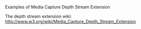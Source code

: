 Examples of Media Capture Depth Stream Extension

The depth stream extension wiki:
http://www.w3.org/wiki/Media_Capture_Depth_Stream_Extension